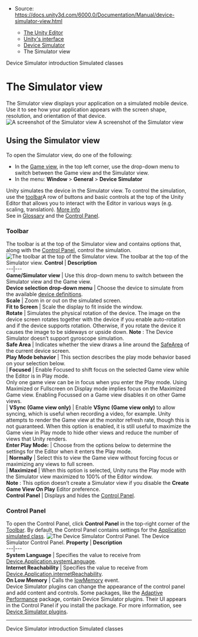 * Source: https://docs.unity3d.com/6000.0/Documentation/Manual/device-simulator-view.html

  * [The Unity Editor](https://docs.unity3d.com/6000.0/Documentation/Manual/unity-editor.html)
  * [Unity's interface](https://docs.unity3d.com/6000.0/Documentation/Manual/UsingTheEditor.html)
  * [Device Simulator](https://docs.unity3d.com/6000.0/Documentation/Manual/device-simulator.html)
  * The Simulator view


[](https://docs.unity3d.com/6000.0/Documentation/Manual/device-simulator-introduction.html)
Device Simulator introduction
[](https://docs.unity3d.com/6000.0/Documentation/Manual/device-simulator-simulated-classes.html)
Simulated classes
# The Simulator view
The Simulator view displays your application on a simulated mobile device. Use it to see how your application appears with the screen shape, resolution, and orientation of that device.
![A screenshot of the Simulator view](https://docs.unity3d.com/6000.0/Documentation/uploads/Main/device-simulator-view.png) A screenshot of the Simulator view
## Using the Simulator view
To open the Simulator view, do one of the following:
  * In the [Game view](https://docs.unity3d.com/6000.0/Documentation/Manual/GameView.html), in the top left corner, use the drop-down menu to switch between the Game view and the Simulator view.
  * In the menu: **Window** > **General** > **Device Simulator**


Unity simulates the device in the Simulator view. To control the simulation, use the [toolbar](https://docs.unity3d.com/6000.0/Documentation/Manual/device-simulator-view.html#toolbar)A row of buttons and basic controls at the top of the Unity Editor that allows you to interact with the Editor in various ways (e.g. scaling, translation). [More info](https://docs.unity3d.com/6000.0/Documentation/Manual/Toolbar.html)  
See in [Glossary](https://docs.unity3d.com/6000.0/Documentation/Manual/Glossary.html#Toolbar) and the [Control Panel](https://docs.unity3d.com/6000.0/Documentation/Manual/device-simulator-view.html#control-panel).
### Toolbar
The toolbar is at the top of the Simulator view and contains options that, along with the [Control Panel](https://docs.unity3d.com/6000.0/Documentation/Manual/device-simulator-view.html#control-panel), control the simulation.
![The toolbar at the top of the Simulator view.](https://docs.unity3d.com/6000.0/Documentation/uploads/Main/device-simulator-toolbar.png) The toolbar at the top of the Simulator view. **Control** | **Description**  
---|---  
**Game/Simulator view** | Use this drop-down menu to switch between the Simulator view and the Game view.  
**Device selection drop-down menu** | Choose the device to simulate from the available [device definitions](https://docs.unity3d.com/6000.0/Documentation/Manual/device-simulator-adding-a-device.html).  
**Scale** | Zoom in or out on the simulated screen.  
**Fit to Screen** | Scale the display to fit inside the window.  
**Rotate** | Simulates the physical rotation of the device. The image on the device screen rotates together with the device if you enable auto-rotation and if the device supports rotation. Otherwise, if you rotate the device it causes the image to be sideways or upside down. **Note** : The Device Simulator doesn’t support gyroscope simulation.  
**Safe Area** | Indicates whether the view draws a line around the [SafeArea](https://docs.unity3d.com/6000.0/Documentation/ScriptReference/Screen-safeArea.html) of the current device screen.  
**Play Mode behavior** | This section describes the play mode behavior based on your selection below.  
| **Focused** | Enable Focused to shift focus on the selected Game view while the Editor is in Play mode.   
Only one game view can be in focus when you enter the Play mode. Using Maximized or Fullscreen on Display mode implies focus on the Maximized Game view. Enabling Focussed on a Game view disables it on other Game views.  
| **VSync (Game view only)** | Enable **VSync (Game view only)** to allow syncing, which is useful when recording a video, for example. Unity attempts to render the Game view at the monitor refresh rate, though this is not guaranteed. When this option is enabled, it is still useful to maximize the Game view in Play mode to hide other views and reduce the number of views that Unity renders.  
**Enter Play Mode:** | Choose from the options below to determine the settings for the Editor when it enters the Play mode.  
| **Normally** | Select this to view the Game view without forcing focus or maximizing any views to full screen.  
| **Maximized** | When this option is selected, Unity runs the Play mode with the Simulator view maximized to 100% of the Editor window.   
**Note** : This option doesn’t create a Simulator view if you disable the **Create Game View On Play** Editor preference.  
**Control Panel** | Displays and hides the [Control Panel](https://docs.unity3d.com/6000.0/Documentation/Manual/device-simulator-view.html#control-panel).  
### Control Panel
To open the Control Panel, click **Control Panel** in the top-right corner of the [Toolbar](https://docs.unity3d.com/6000.0/Documentation/Manual/device-simulator-view.html#toolbar). By default, the Control Panel contains settings for the [Application simulated class](https://docs.unity3d.com/6000.0/Documentation/Manual/device-simulator-simulated-classes.html).
![The Device Simulator Control Panel.](https://docs.unity3d.com/6000.0/Documentation/uploads/Main/device-simulator-control-panel.png) The Device Simulator Control Panel. **Property** | **Description**  
---|---  
**System Language** | Specifies the value to receive from [Device.Application.systemLanguage](https://docs.unity3d.com/6000.0/Documentation/ScriptReference/Device.Application-systemLanguage.html).  
**Internet Reachability** | Specifies the value to receive from [Device.Application.internetReachability](https://docs.unity3d.com/6000.0/Documentation/ScriptReference/Device.Application-internetReachability.html).  
**On Low Memory** | Calls the [lowMemory](https://docs.unity3d.com/6000.0/Documentation/ScriptReference/Device.Application-lowMemory.html) event.  
Device Simulator plugins can change the appearance of the control panel and add content and controls. Some packages, like the [Adaptive Performance](https://docs.unity3d.com/Packages/com.unity.adaptiveperformance@2.1/manual/index.html) package, contain Device Simulator plugins. Their UI appears in the Control Panel if you install the package. For more information, see [Device Simulator plugins](https://docs.unity3d.com/6000.0/Documentation/Manual/device-simulator-plugins.html).
* * *
[](https://docs.unity3d.com/6000.0/Documentation/Manual/device-simulator-introduction.html)
Device Simulator introduction
[](https://docs.unity3d.com/6000.0/Documentation/Manual/device-simulator-simulated-classes.html)
Simulated classes
